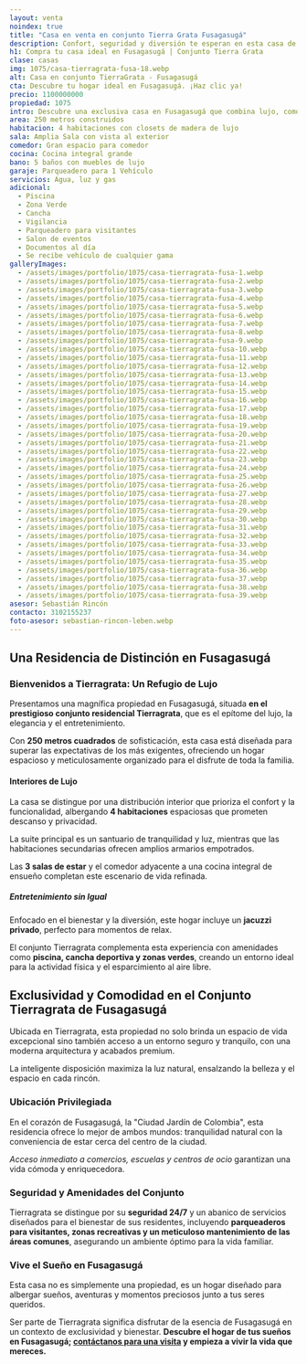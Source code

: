```yaml
---
layout: venta
noindex: true
title: "Casa en venta en conjunto Tierra Grata Fusagasugá"
description: Confort, seguridad y diversión te esperan en esta casa de Fusagasugá. ¡No pierdas la oportunidad de vivir en el conjunto Tierra Grata!
h1: Compra tu casa ideal en Fusagasugá | Conjunto Tierra Grata
clase: casas
img: 1075/casa-tierragrata-fusa-18.webp
alt: Casa en conjunto TierraGrata - Fusagasugá
cta: Descubre tu hogar ideal en Fusagasugá. ¡Haz clic ya!
precio: 1100000000
propiedad: 1075
intro: Descubre una exclusiva casa en Fusagasugá que combina lujo, comodidad y entretenimiento en Tierragrata Residencial.
area: 250 metros construidos 
habitacion: 4 habitaciones con closets de madera de lujo
sala: Amplia Sala con vista al exterior
comedor: Gran espacio para comedor
cocina: Cocina integral grande
bano: 5 baños con muebles de lujo
garaje: Parqueadero para 1 Vehículo 
servicios: Agua, luz y gas 
adicional:
  - Piscina
  - Zona Verde
  - Cancha
  - Vigilancia
  - Parqueadero para visitantes
  - Salon de eventos
  - Documentos al día
  - Se recibe vehículo de cualquier gama
galleryImages:
  - /assets/images/portfolio/1075/casa-tierragrata-fusa-1.webp
  - /assets/images/portfolio/1075/casa-tierragrata-fusa-2.webp
  - /assets/images/portfolio/1075/casa-tierragrata-fusa-3.webp
  - /assets/images/portfolio/1075/casa-tierragrata-fusa-4.webp
  - /assets/images/portfolio/1075/casa-tierragrata-fusa-5.webp
  - /assets/images/portfolio/1075/casa-tierragrata-fusa-6.webp
  - /assets/images/portfolio/1075/casa-tierragrata-fusa-7.webp
  - /assets/images/portfolio/1075/casa-tierragrata-fusa-8.webp
  - /assets/images/portfolio/1075/casa-tierragrata-fusa-9.webp
  - /assets/images/portfolio/1075/casa-tierragrata-fusa-10.webp
  - /assets/images/portfolio/1075/casa-tierragrata-fusa-11.webp
  - /assets/images/portfolio/1075/casa-tierragrata-fusa-12.webp
  - /assets/images/portfolio/1075/casa-tierragrata-fusa-13.webp
  - /assets/images/portfolio/1075/casa-tierragrata-fusa-14.webp
  - /assets/images/portfolio/1075/casa-tierragrata-fusa-15.webp
  - /assets/images/portfolio/1075/casa-tierragrata-fusa-16.webp
  - /assets/images/portfolio/1075/casa-tierragrata-fusa-17.webp
  - /assets/images/portfolio/1075/casa-tierragrata-fusa-18.webp
  - /assets/images/portfolio/1075/casa-tierragrata-fusa-19.webp
  - /assets/images/portfolio/1075/casa-tierragrata-fusa-20.webp
  - /assets/images/portfolio/1075/casa-tierragrata-fusa-21.webp
  - /assets/images/portfolio/1075/casa-tierragrata-fusa-22.webp
  - /assets/images/portfolio/1075/casa-tierragrata-fusa-23.webp
  - /assets/images/portfolio/1075/casa-tierragrata-fusa-24.webp
  - /assets/images/portfolio/1075/casa-tierragrata-fusa-25.webp
  - /assets/images/portfolio/1075/casa-tierragrata-fusa-26.webp
  - /assets/images/portfolio/1075/casa-tierragrata-fusa-27.webp
  - /assets/images/portfolio/1075/casa-tierragrata-fusa-28.webp
  - /assets/images/portfolio/1075/casa-tierragrata-fusa-29.webp
  - /assets/images/portfolio/1075/casa-tierragrata-fusa-30.webp
  - /assets/images/portfolio/1075/casa-tierragrata-fusa-31.webp
  - /assets/images/portfolio/1075/casa-tierragrata-fusa-32.webp
  - /assets/images/portfolio/1075/casa-tierragrata-fusa-33.webp
  - /assets/images/portfolio/1075/casa-tierragrata-fusa-34.webp
  - /assets/images/portfolio/1075/casa-tierragrata-fusa-35.webp
  - /assets/images/portfolio/1075/casa-tierragrata-fusa-36.webp
  - /assets/images/portfolio/1075/casa-tierragrata-fusa-37.webp
  - /assets/images/portfolio/1075/casa-tierragrata-fusa-38.webp
  - /assets/images/portfolio/1075/casa-tierragrata-fusa-39.webp
asesor: Sebastián Rincón
contacto: 3102155237
foto-asesor: sebastian-rincon-leben.webp
---
```

## Una Residencia de Distinción en Fusagasugá

### Bienvenidos a Tierragrata: Un Refugio de Lujo

Presentamos una magnífica propiedad en Fusagasugá, situada **en el prestigioso conjunto residencial Tierragrata**, que es el epítome del lujo, la elegancia y el entretenimiento.

Con **250 metros cuadrados** de sofisticación, esta casa está diseñada para superar las expectativas de los más exigentes, ofreciendo un hogar espacioso y meticulosamente organizado para el disfrute de toda la familia.

#### Interiores de Lujo

La casa se distingue por una distribución interior que prioriza el confort y la funcionalidad, albergando **4 habitaciones** espaciosas que prometen descanso y privacidad.

La suite principal es un santuario de tranquilidad y luz, mientras que las habitaciones secundarias ofrecen amplios armarios empotrados.

Las **3 salas de estar** y el comedor adyacente a una cocina integral de ensueño completan este escenario de vida refinada.

##### Entretenimiento sin Igual

Enfocado en el bienestar y la diversión, este hogar incluye un **jacuzzi privado**, perfecto para momentos de relax.

El conjunto Tierragrata complementa esta experiencia con amenidades como **piscina, cancha deportiva y zonas verdes**, creando un entorno ideal para la actividad física y el esparcimiento al aire libre.

## Exclusividad y Comodidad en el Conjunto Tierragrata de Fusagasugá

Ubicada en Tierragrata, esta propiedad no solo brinda un espacio de vida excepcional sino también acceso a un entorno seguro y tranquilo, con una moderna arquitectura y acabados premium.

La inteligente disposición maximiza la luz natural, ensalzando la belleza y el espacio en cada rincón.

### Ubicación Privilegiada

En el corazón de Fusagasugá, la "Ciudad Jardín de Colombia", esta residencia ofrece lo mejor de ambos mundos: tranquilidad natural con la conveniencia de estar cerca del centro de la ciudad.

*Acceso inmediato a comercios, escuelas y centros de ocio* garantizan una vida cómoda y enriquecedora.

### Seguridad y Amenidades del Conjunto

Tierragrata se distingue por su **seguridad 24/7** y un abanico de servicios diseñados para el bienestar de sus residentes, incluyendo **parqueaderos para visitantes, zonas recreativas y un meticuloso mantenimiento de las áreas comunes**, asegurando un ambiente óptimo para la vida familiar.

### Vive el Sueño en Fusagasugá

Esta casa no es simplemente una propiedad, es un hogar diseñado para albergar sueños, aventuras y momentos preciosos junto a tus seres queridos.

Ser parte de Tierragrata significa disfrutar de la esencia de Fusagasugá en un contexto de exclusividad y bienestar. **Descubre el hogar de tus sueños en Fusagasugá; [contáctanos para una visita](#asesor) y empieza a vivir la vida que mereces.**
